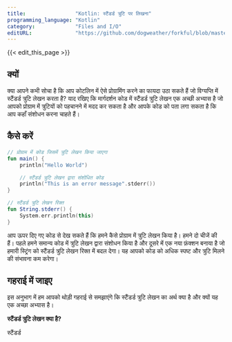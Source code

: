 ```yaml
---
title:                "Kotlin: स्टैंडर्ड त्रुटि पर लिखना"
programming_language: "Kotlin"
category:             "Files and I/O"
editURL:              "https://github.com/dogweather/forkful/blob/master/content/hi/kotlin/writing-to-standard-error.md"
---
```


{{< edit_this_page >}}

## क्यों

क्या आपने कभी सोचा है कि आप कोटलिन में ऐसे प्रोग्रामिंग करने का फायदा उठा सकते हैं जो विग्यप्ति में स्टैंडर्ड त्रुटि लेखन करता है? याद रखिए कि मार्गदर्शन कोड में स्टैंडर्ड त्रुटि लेखन एक अच्छी अभ्यास है जो आपको प्रोग्राम में त्रुटियों को पहचानने में मदद कर सकता है और आपके कोड को पता लगा सकता है कि आप कहाँ संशोधन करना चाहते हैं।

## कैसे करें

```kotlin
// प्रोग्राम में कोड जिसमें त्रुटि लेखन किया जाएगा
fun main() {
    println("Hello World")

    // स्टैंडर्ड त्रुटि लेखन द्वारा संशोधित कोड
    println("This is an error message".stderr())
}

// स्टैंडर्ड त्रुटि लेखन रिक्त
fun String.stderr() {
    System.err.println(this)
}
```

आप ऊपर दिए गए कोड से देख सकते हैं कि हमने कैसे प्रोग्राम में त्रुटि लेखन किया है। हमने दो चीजें की हैं। पहले हमने समान्य कोड में त्रुटि लेखन द्वारा संशोधन किया है और दूसरे में एक नया फ़ंक्शन बनाया है जो हमारी स्ट्रिंग को स्टैंडर्ड त्रुटि लेखन रिक्त में बदल देगा। यह आपको कोड को अधिक स्पष्ट और त्रुटि मिलने की संभावना कम करेगा।

## गहराई में जाइए

इस अनुभाग में हम आपको थोड़ी गहराई से समझाएंगे कि स्टैंडर्ड त्रुटि लेखन का अर्थ क्या है और क्यों यह एक अच्छा अभ्यास है।

**स्टैंडर्ड त्रुटि लेखन क्या है?**

स्टैंडर्ड